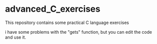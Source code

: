 # advanced_C_exercises

This repository contains some practical C language exercises

i have some problems with the "gets" function, but you can edit the code and use it.
